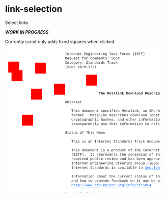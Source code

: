 # link-selection
Select links

**_WORK IN PROGRESS_**

Currently script only adds fixed squares when clicked.

![](link-selection1.png)
